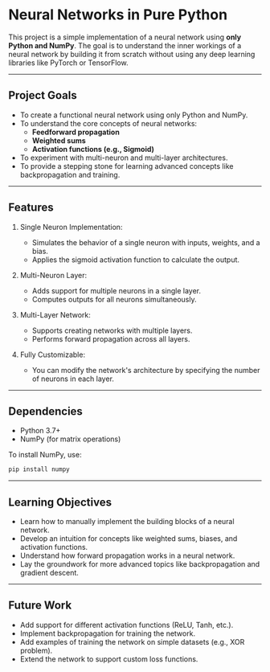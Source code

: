# Neural Networks in Pure Python

This project is a simple implementation of a neural network using **only Python and NumPy**. The goal is to understand the inner workings of a neural network by building it from scratch without using any deep learning libraries like PyTorch or TensorFlow.

---

## Project Goals

- To create a functional neural network using only Python and NumPy.
- To understand the core concepts of neural networks:
  - **Feedforward propagation**
  - **Weighted sums**
  - **Activation functions (e.g., Sigmoid)**
- To experiment with multi-neuron and multi-layer architectures.
- To provide a stepping stone for learning advanced concepts like backpropagation and training.

---

## Features

1. Single Neuron Implementation:
    - Simulates the behavior of a single neuron with inputs, weights, and a bias.
    - Applies the sigmoid activation function to calculate the output.

2. Multi-Neuron Layer:
    - Adds support for multiple neurons in a single layer.
    - Computes outputs for all neurons simultaneously.

3. Multi-Layer Network:
    - Supports creating networks with multiple layers.
    - Performs forward propagation across all layers.

4. Fully Customizable:
    - You can modify the network's architecture by specifying the number of neurons in each layer.

---

## Dependencies

- Python 3.7+
- NumPy (for matrix operations)

To install NumPy, use:

```bash
pip install numpy
```

---

## Learning Objectives

- Learn how to manually implement the building blocks of a neural network.
- Develop an intuition for concepts like weighted sums, biases, and activation functions.
- Understand how forward propagation works in a neural network.
- Lay the groundwork for more advanced topics like backpropagation and gradient descent.

---

## Future Work

- Add support for different activation functions (ReLU, Tanh, etc.).
- Implement backpropagation for training the network.
- Add examples of training the network on simple datasets (e.g., XOR problem).
- Extend the network to support custom loss functions.

